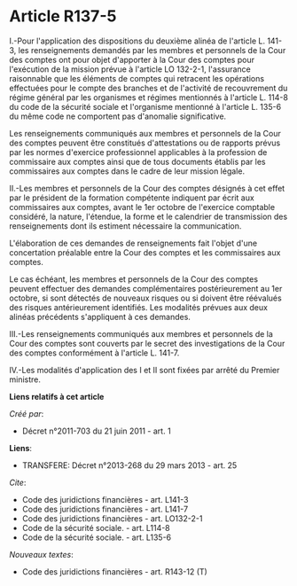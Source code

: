 # Article R137-5

I.-Pour l'application des dispositions du deuxième alinéa de l'article L. 141-3, les renseignements demandés par les membres
et personnels de la Cour des comptes ont pour objet d'apporter à la Cour des comptes pour l'exécution de la mission prévue à
l'article LO 132-2-1, l'assurance raisonnable que les éléments de comptes qui retracent les opérations effectuées pour le
compte des branches et de l'activité de recouvrement du régime général par les organismes et régimes mentionnés à l'article
L. 114-8 du code de la sécurité sociale et l'organisme mentionné à l'article L. 135-6 du même code ne comportent pas
d'anomalie significative. 

Les renseignements communiqués aux membres et personnels de la Cour des comptes peuvent être constitués d'attestations ou de
rapports prévus par les normes d'exercice professionnel applicables à la profession de commissaire aux comptes ainsi que de
tous documents établis par les commissaires aux comptes dans le cadre de leur mission légale. 

II.-Les membres et personnels de la Cour des comptes désignés à cet effet par le président de la formation compétente
indiquent par écrit aux commissaires aux comptes, avant le 1er octobre de l'exercice comptable considéré, la nature,
l'étendue, la forme et le calendrier de transmission des renseignements dont ils estiment nécessaire la communication. 

L'élaboration de ces demandes de renseignements fait l'objet d'une concertation préalable entre la Cour des comptes et les
commissaires aux comptes. 

Le cas échéant, les membres et personnels de la Cour des comptes peuvent effectuer des demandes complémentaires
postérieurement au 1er octobre, si sont détectés de nouveaux risques ou si doivent être réévalués des risques antérieurement
identifiés. Les modalités prévues aux deux alinéas précédents s'appliquent à ces demandes. 

III.-Les renseignements communiqués aux membres et personnels de la Cour des comptes sont couverts par le secret des
investigations de la Cour des comptes conformément à l'article L. 141-7. 

IV.-Les modalités d'application des I et II sont fixées par arrêté du Premier ministre.

**Liens relatifs à cet article**

_Créé par_:

  - Décret n°2011-703 du 21 juin 2011 - art. 1

**Liens**:

  - TRANSFERE: Décret n°2013-268 du 29 mars 2013 - art. 25

_Cite_:

  - Code des juridictions financières - art. L141-3
  - Code des juridictions financières - art. L141-7
  - Code des juridictions financières - art. LO132-2-1
  - Code de la sécurité sociale. - art. L114-8
  - Code de la sécurité sociale. - art. L135-6

_Nouveaux textes_:

  - Code des juridictions financières - art. R143-12 (T)
